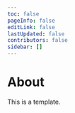 ```yaml
---
toc: false
pageInfo: false
editLink: false
lastUpdated: false
contributors: false
sidebar: []
---
```


# About

This is a template.